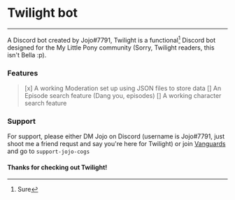 # Twilight bot

---

A Discord bot created by Jojo#7791, Twilight is a functional[^1] Discord bot designed for the My Little Pony community (Sorry, Twilight readers, this isn't Bella :p).

[^1]: Sure

### Features
> [x] A working Moderation set up using JSON files to store data
> [] An Episode search feature (Dang you, episodes)
> [] A working character search feature

### Support

For support, please either DM Jojo on Discord (username is Jojo#7791, just shoot me a friend requst and say you're here for Twilight) or join [Vanguards](https://discord.gg/JmCFyq7) and go to `support-jojo-cogs`


#### Thanks for checking out Twilight!